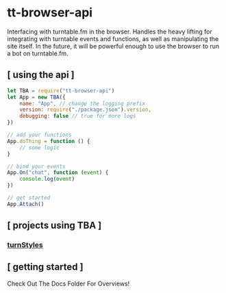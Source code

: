 # tt-browser-api
Interfacing with turntable.fm in the browser. Handles the heavy lifting for integrating with turntable events and functions, as well as manipulating the site itself. In the future, it will be powerful enough to use the browser to run a bot on turntable.fm. 

## [ using the api ]
```js
let TBA = require("tt-browser-api")
let App = new TBA({
	name: "App", // change the logging prefix
	version: require("./package.json").version,
	debugging: false // true for more logs
})

// add your functions
App.doThing = function () {
	// some logic
}

// bind your events
App.On("chat", function (event) {
	console.log(event)
})

// get started
App.Attach()
````

## [ projects using TBA ]

### [turnStyles](https://github.com/pixelcrisis/turnstyles)

## [ getting started ]

Check Out The Docs Folder For Overviews!